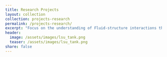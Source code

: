 ```yaml
---
title: Research Projects
layout: collection
collection: projects-research
permalink: /projects-research/
excerpt: "Focus on the understanding of Fluid-structure interactions through numerical and experimental approaches."
header:
  image: /assets/images/lsu_tank.png
  teaser: /assets/images/lsu_tank.png
share: false
---
```

